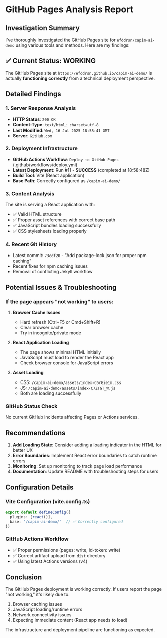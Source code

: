 # GitHub Pages Analysis Report

## Investigation Summary

I've thoroughly investigated the GitHub Pages site for `efddrsn/capim-ai-demo` using various tools and methods. Here are my findings:

## ✅ Current Status: **WORKING**

The GitHub Pages site at `https://efddrsn.github.io/capim-ai-demo/` is actually **functioning correctly** from a technical deployment perspective.

## Detailed Findings

### 1. Server Response Analysis
- **HTTP Status**: `200 OK` 
- **Content-Type**: `text/html; charset=utf-8`
- **Last Modified**: `Wed, 16 Jul 2025 18:58:41 GMT`
- **Server**: `GitHub.com`

### 2. Deployment Infrastructure
- **GitHub Actions Workflow**: `Deploy to GitHub Pages` (.github/workflows/deploy.yml)
- **Latest Deployment**: Run #11 - **SUCCESS** (completed at 18:58:48Z)
- **Build Tool**: Vite (React application)
- **Base Path**: Correctly configured as `/capim-ai-demo/`

### 3. Content Analysis
The site is serving a React application with:
- ✅ Valid HTML structure
- ✅ Proper asset references with correct base path
- ✅ JavaScript bundles loading successfully
- ✅ CSS stylesheets loading properly

### 4. Recent Git History
- Latest commit: `73cdf20` - "Add package-lock.json for proper npm caching"
- Recent fixes for npm caching issues
- Removal of conflicting Jekyll workflow

## Potential Issues & Troubleshooting

### If the page appears "not working" to users:

1. **Browser Cache Issues**
   - Hard refresh (Ctrl+F5 or Cmd+Shift+R)
   - Clear browser cache
   - Try in incognito/private mode

2. **React Application Loading**
   - The page shows minimal HTML initially
   - JavaScript must load to render the React app
   - Check browser console for JavaScript errors

3. **Asset Loading**
   - CSS: `/capim-ai-demo/assets/index-C6rGie1m.css`
   - JS: `/capim-ai-demo/assets/index-C7ZTGT_W.js`
   - Both are loading successfully

### GitHub Status Check
No current GitHub incidents affecting Pages or Actions services.

## Recommendations

1. **Add Loading State**: Consider adding a loading indicator in the HTML for better UX
2. **Error Boundaries**: Implement React error boundaries to catch runtime errors
3. **Monitoring**: Set up monitoring to track page load performance
4. **Documentation**: Update README with troubleshooting steps for users

## Configuration Details

### Vite Configuration (vite.config.ts)
```typescript
export default defineConfig({
  plugins: [react()],
  base: '/capim-ai-demo/'  // ✅ Correctly configured
})
```

### GitHub Actions Workflow
- ✅ Proper permissions (pages: write, id-token: write)
- ✅ Correct artifact upload from `dist` directory
- ✅ Using latest Actions versions (v4)

## Conclusion

The GitHub Pages deployment is working correctly. If users report the page "not working," it's likely due to:
1. Browser caching issues
2. JavaScript loading/runtime errors
3. Network connectivity issues
4. Expecting immediate content (React app needs to load)

The infrastructure and deployment pipeline are functioning as expected.